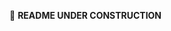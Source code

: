 <!--
```
CODE EXAMPLE
```

=== Emoji list (see https://gist.github.com/rxaviers/7360908)
:arrow_right:
:heavy_exclamation_mark:
:heavy_check_mark:
:link:
:white_check_mark:
:heavy_multiplication_x:
:x:
:negative_squared_cross_mark:
:bangbang:
:white_check_mark:
:copyright:
:clock430:
:no_entry:
:ok:
:arrow_right_hook:
:paperclip:
:open_file_folder:
:chart_with_upwards_trend:
:lock:
:hourglass:
:warning:
:construction:
:fr:
:one: :two: :hash:
:underage:
:put_litter_in_its_place:
:new:
-------------------------------------------->

:construction: **README UNDER CONSTRUCTION**

